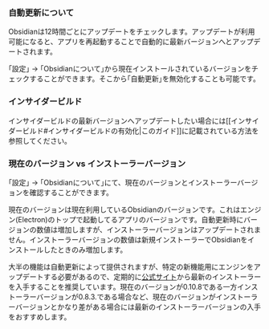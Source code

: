 ### 自動更新について

Obsidianは12時間ごとにアップデートをチェックします。アップデートが利用可能になると、アプリを再起動することで自動的に最新バージョンへとアップデートされます。

｢設定｣ → ｢Obsidianについて｣から現在インストールされているバージョンをチェックすることができます。そこから｢自動更新｣を無効化することも可能です。

### インサイダービルド

インサイダービルドの最新バージョンへアップデートしたい場合には[[インサイダービルド#インサイダービルドの有効化|このガイド]]に記載されている方法を参照してください。

### 現在のバージョン vs インストーラーバージョン

｢設定｣ → ｢Obsidianについて｣にて、現在のバージョンとインストーラーバージョンを確認することができます。

現在のバージョンは現在利用しているObsidianのバージョンです。これはエンジン(Electron)のトップで起動してるアプリのバージョンです。自動更新時にバージョンの数値は増加しますが、インストーラーバージョンはアップデートされません。インストーラーバージョンの数値は新規インストーラーでObsidianをインストールしたときのみ増加します。

大半の機能は自動更新によって提供されますが、特定の新機能用にエンジンをアップデートする必要があるので、定期的に[公式サイト](https://obsidian.md)から最新のインストーラーを入手することを推奨しています。現在のバージョンが0.10.8である一方インストーラーバージョンが0.8.3.である場合など、現在のバージョンがインストーラーバージョンとかなり差がある場合には最新のインストーラーバージョンの入手をおすすめします。
